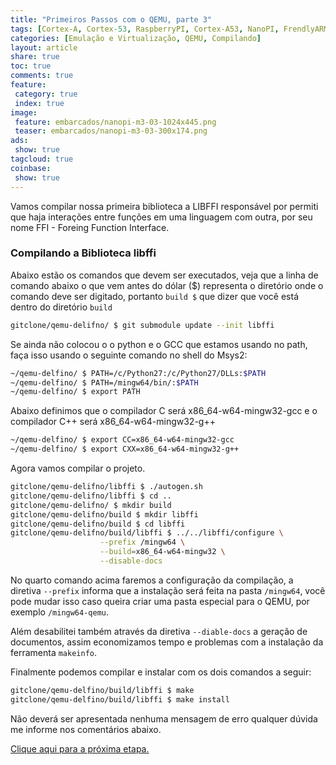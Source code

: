 ```yaml
---
title: "Primeiros Passos com o QEMU, parte 3" 
tags: [Cortex-A, Cortex-53, RaspberryPI, Cortex-A53, NanoPI, FrendlyARM, ARM, Intel, TBB,  Emulação, Virtualização, KVM, QEMU, VMware, VirtualBox, VBox, Hiper-V, Xen, GNU ARM Eclipse, Eclipse, Windows, RTOS, uOS, ]
categories: [Emulação e Virtualização, QEMU, Compilando]
layout: article
share: true
toc: true
comments: true
feature:
 category: true
 index: true
image:
 feature: embarcados/nanopi-m3-03-1024x445.png
 teaser: embarcados/nanopi-m3-03-300x174.png
ads: 
 show: true
tagcloud: true
coinbase:
 show: true
---
```


Vamos compilar nossa primeira biblioteca a LIBFFI responsável por permiti que haja interações entre funções em uma linguagem com outra, por seu nome FFI - Foreing Function Interface.

<!--more-->

### Compilando a Biblioteca libffi

Abaixo estão os comandos que devem ser executados, veja que a linha de comando abaixo o que vem antes do dólar ($) representa o diretório onde o comando deve ser digitado, portanto `build $` que dizer que você está dentro do diretório `build`

```sh
gitclone/qemu-delifno/ $ git submodule update --init libffi
```
Se ainda não colocou o o python e o GCC que estamos usando no path, faça isso usando o seguinte comando no shell do Msys2:

```sh
~/qemu-delfino/ $ PATH=/c/Python27:/c/Python27/DLLs:$PATH
~/qemu-delfino/ $ PATH=/mingw64/bin/:$PATH
~/qemu-delfino/ $ export PATH
```

Abaixo definimos que o compilador C será x86_64-w64-mingw32-gcc e o compilador C++ será x86_64-w64-mingw32-g++
```sh
~/qemu-delfino/ $ export CC=x86_64-w64-mingw32-gcc 
~/qemu-delfino/ $ export CXX=x86_64-w64-mingw32-g++
```
				
Agora vamos compilar o projeto.

```sh
gitclone/qemu-delifno/libffi $ ./autogen.sh
gitclone/qemu-delifno/libffi $ cd ..
gitclone/qemu-delifno/ $ mkdir build
gitclone/qemu-delifno/build $ mkdir libffi
gitclone/qemu-delifno/build $ cd libffi
gitclone/qemu-delifno/build/libffi $ ../../libffi/configure \
                    --prefix /mingw64 \
                    --build=x86_64-w64-mingw32 \
					--disable-docs
```

No quarto comando acima faremos a configuração da compilação, a diretiva `--prefix` informa que a instalação será feita na pasta `/mingw64`, você pode mudar isso caso queira criar uma pasta especial para o QEMU, por exemplo `/mingw64-qemu`.

Além desabilitei também através da diretiva `--diable-docs` a geração de documentos, assim economizamos tempo e problemas com a instalação da ferramenta `makeinfo`.

Finalmente podemos compilar e instalar com os dois comandos a seguir:

```bash
gitclone/qemu-delfino/build/libffi $ make
gitclone/qemu-delfino/build/libffi $ make install
```

Não deverá ser apresentada nenhuma mensagem de erro qualquer dúvida me informe nos comentários abaixo.

[Clique aqui para a próxima etapa.](http://carlosdelfino.eti.br/emula%C3%A7%C3%A3o%20e%20virtualiza%C3%A7%C3%A3o/qemu/compilando/Primeiros_Passos_com_o_QEMU-parte-4/)

